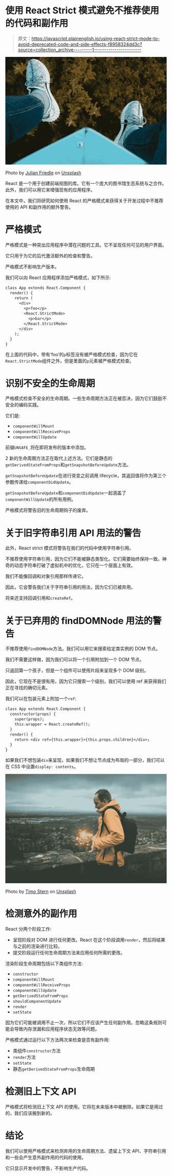 # 使用 React Strict 模式避免不推荐使用的代码和副作用

> 原文：<https://javascript.plainenglish.io/using-react-strict-mode-to-avoid-deprecated-code-and-side-effects-f8958324dd3c?source=collection_archive---------1----------------------->

![](img/f87f2a38cebc7c4dd428ec7f6923344f.png)

Photo by [Julian Friedle](https://unsplash.com/@introoke?utm_source=medium&utm_medium=referral) on [Unsplash](https://unsplash.com?utm_source=medium&utm_medium=referral)

React 是一个用于创建前端视图的库。它有一个庞大的图书馆生态系统与之合作。此外，我们可以用它来增强现有的应用程序。

在本文中，我们将研究如何使用 React 的严格模式来获得关于开发过程中不推荐使用的 API 和副作用的额外警告。

# 严格模式

严格模式是一种突出应用程序中潜在问题的工具。它不呈现任何可见的用户界面。

它只用于为它的后代激活额外的检查和警告。

严格模式不影响生产版本。

我们可以向 React 应用程序添加严格模式，如下所示:

```
class App extends React.Component {
  render() {
    return (
      <div>
        <p>foo</p>
        <React.StrictMode>
          <p>bar</p>
        </React.StrictMode>
      </div>
    );
  }
}
```

在上面的代码中，带有‘foo’的`p`标签没有被严格模式检查，因为它在`React.StrictMode`组件之外，但是里面的`p`元素被严格模式检查。

# 识别不安全的生命周期

严格模式检查不安全的生命周期。一些生命周期方法正在被否决，因为它们鼓励不安全的编码实践。

它们是:

*   `componentWillMount`
*   `componentWillReceiveProps`
*   `componentWillUpdate`

前缀`UNSAFE_`将在即将发布的版本中添加。

2 新的生命周期方法正在取代上述方法。它们是静态的`getDerivedStateFromProps`和`getSnapshotBeforeUpdate`方法。

`getSnapshotBeforeUpdate`在进行突变之前调用 lifecycle，其返回值将作为第三个参数传递给`componentDidUpdate`。

`getSnapshotBeforeUpdate`和`componentDidUpdate`一起涵盖了`componentWillUpdate`的所有用例。

严格模式将警告旧的生命周期钩子的废弃。

# 关于旧字符串引用 API 用法的警告

此外，React strict 模式将警告在我们的代码中使用字符串引用。

不推荐使用字符串引用，因为它们不能被静态类型化。它们需要始终保持一致。神奇的动态字符串打破了虚拟机中的优化，它只在一个层面上有效。

我们不能像回调和对象引用那样传递它。

因此，它会警告我们关于字符串引用的用法，因为它们已被弃用。

将来还支持回调引用和`createRef`。

# 关于已弃用的 findDOMNode 用法的警告

不推荐使用`findDOMNode`方法。我们可以用它来搜索给定类实例的 DOM 节点。

我们不需要这样做，因为我们可以将一个引用附加到一个 DOM 节点。

只返回第一个孩子，但是一个组件可以使用片段来呈现多个 DOM 级别。

因此，它现在不是很有用，因为它只搜索一个级别，我们可以使用 ref 来获得我们正在寻找的确切元素。

我们可以在包装元素上附加一个`ref`:

```
class App extends React.Component {
  constructor(props) {
    super(props);
    this.wrapper = React.createRef();
  }
  render() {
    return <div ref={this.wrapper}>{this.props.children}</div>;
  }
}
```

如果我们不想包装`div`来呈现，如果我们不想让节点成为布局的一部分，我们可以在 CSS 中设置`display: contents`。

![](img/f3d34e800848718c643e0b7a7096b98b.png)

Photo by [Timo Stern](https://unsplash.com/@timonrets?utm_source=medium&utm_medium=referral) on [Unsplash](https://unsplash.com?utm_source=medium&utm_medium=referral)

# 检测意外的副作用

React 分两个阶段工作:

*   呈现阶段对 DOM 进行任何更改。React 在这个阶段调用`render`，然后将结果与之前的渲染进行比较。
*   提交阶段运行任何生命周期方法来应用任何所需的更改。

渲染阶段生命周期包括以下类组件方法:

*   `constructor`
*   `componentWillMount`
*   `componentWillReceiveProps`
*   `componentWillUpdate`
*   `getDerivedStateFromProps`
*   `shouldComponentUpdate`
*   `render`
*   `setState`

因为它们可能被调用不止一次，所以它们不应该产生任何副作用。忽略这条规则可能会导致内存泄漏和应用程序状态无效等问题。

严格模式通过运行以下方法两次来检查是否有副作用:

*   类组件`constructor`方法
*   `render`方法
*   `setState`
*   静态`getDerivedStateFromProps`生命周期

# 检测旧上下文 API

严格模式将检测旧上下文 API 的使用。它将在未来版本中被删除。如果它是用过的，我们应该搬到新的。

# 结论

我们可以使用严格模式来检测弃用的生命周期方法、遗留上下文 API、字符串引用和一些会产生意外副作用的代码的使用。

它只显示开发中的警告，不影响生产代码。